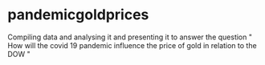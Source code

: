 # pandemicgoldprices

Compiling data and analysing it and presenting it to answer the question " How will the covid 19 pandemic influence the price of gold in relation to the DOW "
